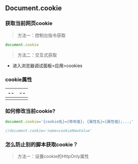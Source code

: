 ## Document.cookie

### 获取当前网页cookie

> 方法一：控制台指令获取

````javascript
document.cookie
````

> 方法二：交互式获取

* 进入浏览器调试面板>应用>cookies

### cookie属性

| --   | --   |
| ---- | ---- |
|      |      |



### 如何修改当前cookie?

````javascript
document.cookie='{cookie名}={修改值}; {属性名}={属性值};...;'

//document.cookie='name=cookieNewValue'
````

### 怎么防止别的脚本获取cookie？

> 方法一：设置cookie的HttpOnly属性

`````javascript

`````

